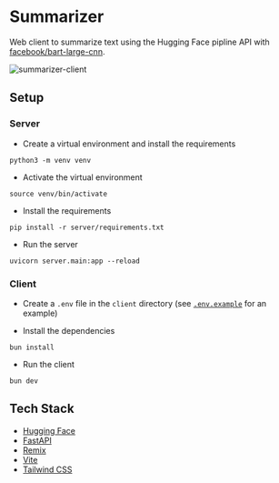 # Summarizer

Web client to summarize text using the Hugging Face pipline API with [facebook/bart-large-cnn](https://huggingface.co/facebook/bart-large-cnn).

![summarizer-client](https://github.com/mhmdsami/summarizer/assets/78439283/3587c7c1-5c06-4886-813f-96e4c3c65152)

## Setup

### Server

- Create a virtual environment and install the requirements

```
python3 -m venv venv
```

- Activate the virtual environment

```
source venv/bin/activate
```

- Install the requirements

```
pip install -r server/requirements.txt
```

- Run the server

```
uvicorn server.main:app --reload
```

### Client

- Create a `.env` file in the `client` directory (see [`.env.example`](client/.env.example) for an example)


- Install the dependencies

```
bun install
```

- Run the client

```
bun dev
```

## Tech Stack

- [Hugging Face](https://huggingface.co/)
- [FastAPI](https://fastapi.tiangolo.com/)
- [Remix](https://remix.run/)
- [Vite](https://vitejs.dev/)
- [Tailwind CSS](https://tailwindcss.com/)
